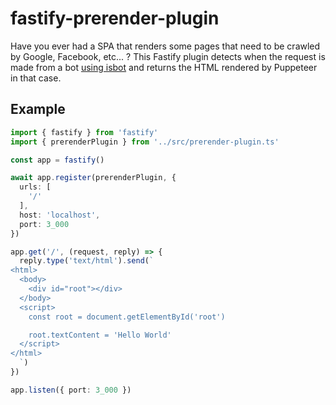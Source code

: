 # fastify-prerender-plugin

Have you ever had a SPA that renders some pages that need to be crawled by Google, Facebook, etc... ?
This Fastify plugin detects when the request is made from a bot [using isbot](https://www.npmjs.com/package/isbot) and returns the HTML rendered by Puppeteer in that case.

## Example

```typescript
import { fastify } from 'fastify'
import { prerenderPlugin } from '../src/prerender-plugin.ts'

const app = fastify()

await app.register(prerenderPlugin, {
  urls: [
    '/'
  ],
  host: 'localhost',
  port: 3_000
})

app.get('/', (request, reply) => {
  reply.type('text/html').send(`
<html>
  <body>
    <div id="root"></div>
  </body>
  <script>
    const root = document.getElementById('root')

    root.textContent = 'Hello World'
  </script>
</html>
  `)
})

app.listen({ port: 3_000 })
```
